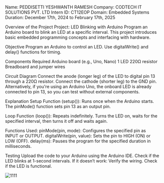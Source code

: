 Name: PEDDISETTI YESHWANTH RAMESH Company: CODTECH IT SOLUTIONS PVT. LTD Intern ID: CT12EOP Domain: Embedded Systems Duration: December 17th, 2024 to February 17th, 2025

Overview of the Project Project: LED Blinking with Arduino Program an Arduino board to blink an LED at a specific interval. This project introduces basic embedded programming concepts and interfacing with hardware.

Objective Program an Arduino to control an LED. Use digitalWrite() and delay() functions for timing.

Components Required Arduino board (e.g., Uno, Nano) 1 LED 220Ω resistor Breadboard and jumper wires

Circuit Diagram Connect the anode (longer leg) of the LED to digital pin 13 through a 220Ω resistor. Connect the cathode (shorter leg) to the GND pin. Alternatively, if you're using an Arduino Uno, the onboard LED is already connected to pin 13, so you can test without external components.

Explanation Setup Function (setup()): Runs once when the Arduino starts. The pinMode() function sets pin 13 as an output pin.

Loop Function (loop()): Repeats indefinitely. Turns the LED on, waits for the specified interval, then turns it off and waits again.

Functions Used: pinMode(pin, mode): Configures the specified pin as INPUT or OUTPUT. digitalWrite(pin, value): Sets the pin to HIGH (ON) or LOW (OFF). delay(ms): Pauses the program for the specified duration in milliseconds.

Testing Upload the code to your Arduino using the Arduino IDE. Check if the LED blinks at 1-second intervals. If it doesn’t work: Verify the wiring. Check if the LED is functional.

![1111](https://github.com/user-attachments/assets/67f5b273-eefd-4164-8952-4e97668aba9b)

